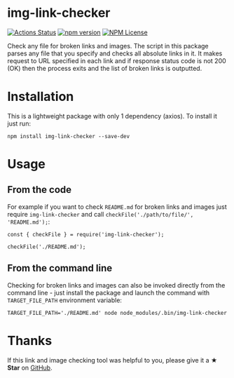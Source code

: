 # img-link-checker

[![Actions Status](https://github.com/Marketionist/img-link-checker/workflows/Build%20and%20Test/badge.svg?branch=master)](https://github.com/Marketionist/img-link-checker/actions)
[![npm version](https://img.shields.io/npm/v/img-link-checker.svg)](https://www.npmjs.com/package/img-link-checker)
[![NPM License](https://img.shields.io/npm/l/img-link-checker.svg)](https://github.com/Marketionist/img-link-checker/blob/master/LICENSE)

Check any file for broken links and images. The script in this package parses any file that you specify and checks all
absolute links in it. It makes request to URL specified in each link and if response status code is not 200 (OK) then
the process exits and the list of broken links is outputted. 

# Installation
This is a lightweight package with only 1 dependency (axios). To install it just run:
```
npm install img-link-checker --save-dev
```

# Usage

## From the code
For example if you want to check `README.md` for broken links and images just require `img-link-checker` and call
`checkFile('./path/to/file/', 'README.md');`:
```
const { checkFile } = require('img-link-checker');

checkFile('./README.md');
```

## From the command line
Checking for broken links and images can also be invoked directly from the command line - just install the package and
launch the command with `TARGET_FILE_PATH` environment variable:
```
TARGET_FILE_PATH='./README.md' node node_modules/.bin/img-link-checker
```

# Thanks
If this link and image checking tool was helpful to you, please give it a **★ Star**
on [GitHub](https://github.com/Marketionist/img-link-checker).
